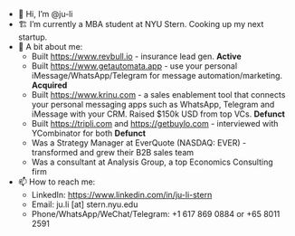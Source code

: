 * 👋 Hi, I’m @ju-li
* 🏗 I’m currently a MBA student at NYU Stern. Cooking up my next startup.
* 📃 A bit about me:
    * Built https://www.revbull.io - insurance lead gen. **Active**
    * Built https://www.getautomata.app - use your personal iMessage/WhatsApp/Telegram for message automation/marketing. **Acquired**
    * Built https://www.krinu.com - a sales enablement tool that connects your personal messaging apps such as WhatsApp, Telegram and iMessage with your CRM. Raised $150k USD from top VCs. **Defunct**
    * Built https://tripli.com and https://getbuylo.com - interviewed with YCombinator for both **Defunct**
    * Was a Strategy Manager at EverQuote (NASDAQ: EVER) - transformed and grew their B2B sales team
    * Was a consultant at Analysis Group, a top Economics Consulting firm
* 📫 How to reach me: 
    * LinkedIn: https://www.linkedin.com/in/ju-li-stern
    * Email: ju.li [at] stern.nyu.edu
    * Phone/WhatsApp/WeChat/Telegram: +1 617 869 0884 or +65 8011 2591

<!---
ju-li/ju-li is a ✨ special ✨ repository because its `README.md` (this file) appears on your GitHub profile.
You can click the Preview link to take a look at your changes.
--->
